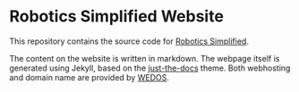 # Robotics Simplified Website
This repository contains the source code for [Robotics Simplified](http://robotics-simplified.com/).

The content on the website is written in markdown. The webpage itself is generated using Jekyll, based on the [just-the-docs](https://github.com/pmarsceill/just-the-docs) theme. Both webhosting and domain name are provided by [WEDOS](https://hosting.wedos.com/).
